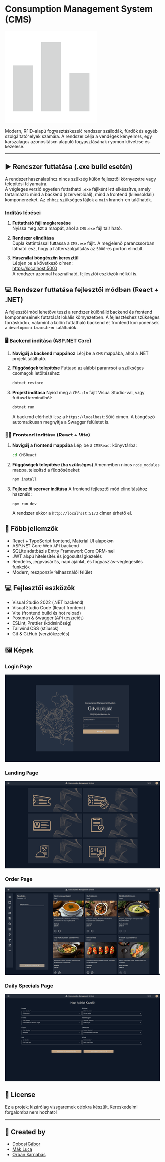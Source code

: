 # Consumption Management System (CMS)

![Logo](ReadmeImages/Logo.png)

Modern, RFID-alapú fogyasztáskezelő rendszer szállodák, fürdők és egyéb szolgáltatóhelyek számára. A rendszer célja a vendégek kényelmes, egy karszalagos azonosításon alapuló fogyasztásának nyomon követése és kezelése.

---

## ▶️ Rendszer futtatása (.exe build esetén)


A rendszer használatához nincs szükség külön fejlesztői környezetre vagy telepítési folyamatra.  
A végleges verzió egyetlen futtatható `.exe` fájlként lett elkészítve, amely tartalmazza mind a backend (szerveroldali), mind a frontend (kliensoldali) komponenseket.
Az ehhez szükséges fájlok a `main` branch-en találhatók.

### Indítás lépései

1. **Futtatható fájl megkeresése**  
   Nyissa meg azt a mappát, ahol a `CMS.exe` fájl található.

2. **Rendszer elindítása**  
   Dupla kattintással futtassa a `CMS.exe` fájlt. A megjelenő parancssorban látható lesz, hogy a háttérszolgáltatás az `5000`-es porton elindult.

3. **Használat böngészőn keresztül**  
   Lépjen be a következő címen:  
   [https://localhost:5000](https://localhost:5000)  
   A rendszer azonnal használható, fejlesztői eszközök nélkül is.

## 💻 Rendszer futtatása fejlesztői módban (React + .NET)

A fejlesztői mód lehetővé teszi a rendszer különálló backend és frontend komponenseinek futtatását lokális környezetben.
A fejlesztéshez szükséges forráskódok, valamint a külön futtatható backend és frontend komponensek a `development` branch-en találhatók.

### 🖥️ Backend indítása (ASP.NET Core)

1. **Navigálj a backend mappához**
   Lépj be a `CMS` mappába, ahol a .NET projekt található.

2. **Függőségek telepítése**
   Futtasd az alábbi parancsot a szükséges csomagok letöltéséhez:
   ```bash
   dotnet restore
   ```

3. **Projekt indítása**
   Nyisd meg a `CMS.sln` fájlt Visual Studio-val, vagy futtasd terminálból:
   ```bash
   dotnet run
   ```
   A backend elérhető lesz a `https://localhost:5000` címen. A böngésző automatikusan megnyitja a Swagger felületet is.

### 🧑‍💻 Frontend indítása (React + Vite)

1. **Navigálj a frontend mappába**
   Lépj be a `CMSReact` könyvtárba:
   ```bash
   cd CMSReact
   ```

2. **Függőségek telepítése (ha szükséges)**
   Amennyiben nincs `node_modules` mappa, telepítsd a függőségeket:
   ```bash
   npm install
   ```

3. **Fejlesztői szerver indítása**
   A frontend fejlesztői mód elindításához használd:
   ```bash
   npm run dev
   ```
   A rendszer ekkor a `http://localhost:5173` címen érhető el.

## 📁 Főbb jellemzők

- React + TypeScript frontend, Material UI alapokon
- ASP.NET Core Web API backend
- SQLite adatbázis Entity Framework Core ORM-mel
- JWT alapú hitelesítés és jogosultságkezelés
- Rendelés, jegyvásárlás, napi ajánlat, és fogyasztás-véglegesítés funkciók
- Modern, reszponzív felhasználói felület

## 💻 Fejlesztői eszközök

- Visual Studio 2022 (.NET backend)
- Visual Studio Code (React frontend)
- Vite (frontend build és hot reload)
- Postman & Swagger (API tesztelés)
- ESLint, Prettier (kódminőség)
- Tailwind CSS (stílusok)
- Git & GitHub (verziókezelés)

## 🖼️ Képek
### Login Page
![LoginPage](ReadmeImages/LoginPage.PNG)

### Landing Page
![LandingPage](ReadmeImages/LandingPage.PNG)

### Order Page
![OrdernPage](ReadmeImages/OrderPage.PNG)

### Daily Specials Page
![DailySpecialsPage](ReadmeImages/DailySpecialsPage.PNG)

## 📄 License

Ez a projekt kizárólag vizsgaremek célokra készült. Kereskedelmi forgalomba nem hozható!

---

## 🤝 Created by  
- [Dobosi Gábor](https://github.com/dobosig) 
- [Mák Luca](https://github.com/makluca)
- [Orban Barnabás](https://github.com/barnibooo)
